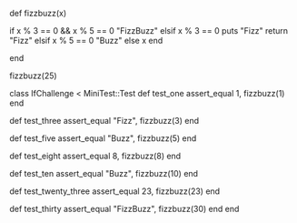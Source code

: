 def fizzbuzz(x)

  if x % 3 == 0 && x % 5 == 0
  "FizzBuzz"
  elsif x % 3 == 0
  puts "Fizz"
  return "Fizz"
  elsif x % 5 == 0
   "Buzz"
  else
   x
  end

end

fizzbuzz(25)



class IfChallenge < MiniTest::Test
  def test_one
   assert_equal 1, fizzbuzz(1)
  end



  def test_three
    assert_equal "Fizz", fizzbuzz(3)
  end

  def test_five
    assert_equal "Buzz", fizzbuzz(5)
  end

  def test_eight
    assert_equal 8, fizzbuzz(8)
  end

  def test_ten
    assert_equal "Buzz", fizzbuzz(10)
  end


  def test_twenty_three
    assert_equal 23, fizzbuzz(23)
  end

   def test_thirty
    assert_equal "FizzBuzz", fizzbuzz(30)
end
end
